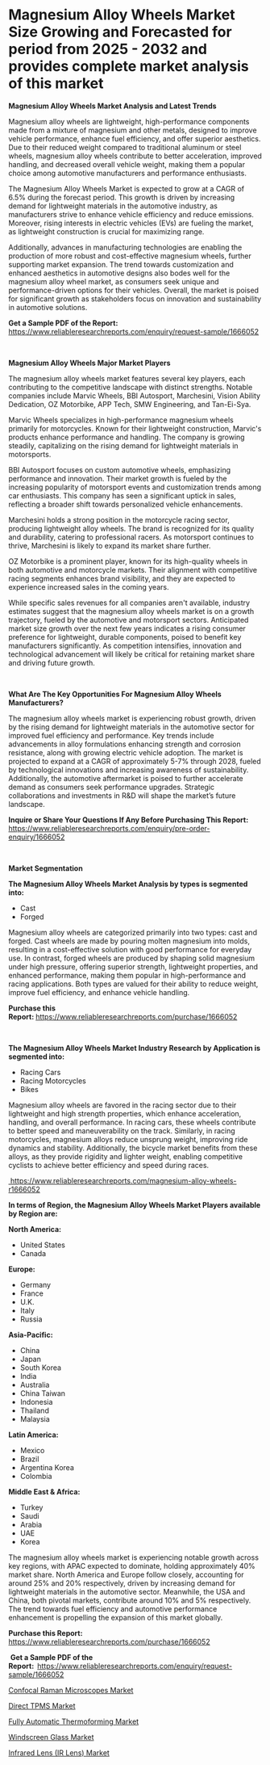 <p><h1>Magnesium Alloy Wheels Market Size Growing and Forecasted for period from 2025 - 2032 and provides complete market analysis of this market</h1></p><p><strong>Magnesium Alloy Wheels Market Analysis and Latest Trends</strong></p>
<p><p>Magnesium alloy wheels are lightweight, high-performance components made from a mixture of magnesium and other metals, designed to improve vehicle performance, enhance fuel efficiency, and offer superior aesthetics. Due to their reduced weight compared to traditional aluminum or steel wheels, magnesium alloy wheels contribute to better acceleration, improved handling, and decreased overall vehicle weight, making them a popular choice among automotive manufacturers and performance enthusiasts.</p><p>The Magnesium Alloy Wheels Market is expected to grow at a CAGR of 6.5% during the forecast period. This growth is driven by increasing demand for lightweight materials in the automotive industry, as manufacturers strive to enhance vehicle efficiency and reduce emissions. Moreover, rising interests in electric vehicles (EVs) are fueling the market, as lightweight construction is crucial for maximizing range. </p><p>Additionally, advances in manufacturing technologies are enabling the production of more robust and cost-effective magnesium wheels, further supporting market expansion. The trend towards customization and enhanced aesthetics in automotive designs also bodes well for the magnesium alloy wheel market, as consumers seek unique and performance-driven options for their vehicles. Overall, the market is poised for significant growth as stakeholders focus on innovation and sustainability in automotive solutions.</p></p>
<p><strong>Get a Sample PDF of the Report:&nbsp;</strong> <a href="https://www.reliableresearchreports.com/enquiry/request-sample/1666052?utm_campaign=2287&utm_medium=2&utm_source=Github&utm_content=ia&utm_term=30032025&utm_id=magnesium-alloy-wheels">https://www.reliableresearchreports.com/enquiry/request-sample/1666052</a></p>
<p>&nbsp;</p>
<p><strong>Magnesium Alloy Wheels Major Market Players</strong></p>
<p><p>The magnesium alloy wheels market features several key players, each contributing to the competitive landscape with distinct strengths. Notable companies include Marvic Wheels, BBI Autosport, Marchesini, Vision Ability Dedication, OZ Motorbike, APP Tech, SMW Engineering, and Tan-Ei-Sya.</p><p>Marvic Wheels specializes in high-performance magnesium wheels primarily for motorcycles. Known for their lightweight construction, Marvic's products enhance performance and handling. The company is growing steadily, capitalizing on the rising demand for lightweight materials in motorsports.</p><p>BBI Autosport focuses on custom automotive wheels, emphasizing performance and innovation. Their market growth is fueled by the increasing popularity of motorsport events and customization trends among car enthusiasts. This company has seen a significant uptick in sales, reflecting a broader shift towards personalized vehicle enhancements.</p><p>Marchesini holds a strong position in the motorcycle racing sector, producing lightweight alloy wheels. The brand is recognized for its quality and durability, catering to professional racers. As motorsport continues to thrive, Marchesini is likely to expand its market share further.</p><p>OZ Motorbike is a prominent player, known for its high-quality wheels in both automotive and motorcycle markets. Their alignment with competitive racing segments enhances brand visibility, and they are expected to experience increased sales in the coming years.</p><p>While specific sales revenues for all companies aren't available, industry estimates suggest that the magnesium alloy wheels market is on a growth trajectory, fueled by the automotive and motorsport sectors. Anticipated market size growth over the next few years indicates a rising consumer preference for lightweight, durable components, poised to benefit key manufacturers significantly. As competition intensifies, innovation and technological advancement will likely be critical for retaining market share and driving future growth.</p></p>
<p>&nbsp;</p>
<p><strong>What Are The Key Opportunities For Magnesium Alloy Wheels Manufacturers?</strong></p>
<p><p>The magnesium alloy wheels market is experiencing robust growth, driven by the rising demand for lightweight materials in the automotive sector for improved fuel efficiency and performance. Key trends include advancements in alloy formulations enhancing strength and corrosion resistance, along with growing electric vehicle adoption. The market is projected to expand at a CAGR of approximately 5-7% through 2028, fueled by technological innovations and increasing awareness of sustainability. Additionally, the automotive aftermarket is poised to further accelerate demand as consumers seek performance upgrades. Strategic collaborations and investments in R&D will shape the market’s future landscape.</p></p>
<p><strong>Inquire or Share Your Questions If Any Before Purchasing This Report:</strong> <a href="https://www.reliableresearchreports.com/enquiry/pre-order-enquiry/1666052?utm_campaign=2287&utm_medium=2&utm_source=Github&utm_content=ia&utm_term=30032025&utm_id=magnesium-alloy-wheels">https://www.reliableresearchreports.com/enquiry/pre-order-enquiry/1666052</a></p>
<p>&nbsp;</p>
<p><strong>Market Segmentation</strong></p>
<p><strong>The Magnesium Alloy Wheels Market Analysis by types is segmented into:</strong></p>
<p><ul><li>Cast</li><li>Forged</li></ul></p>
<p><p>Magnesium alloy wheels are categorized primarily into two types: cast and forged. Cast wheels are made by pouring molten magnesium into molds, resulting in a cost-effective solution with good performance for everyday use. In contrast, forged wheels are produced by shaping solid magnesium under high pressure, offering superior strength, lightweight properties, and enhanced performance, making them popular in high-performance and racing applications. Both types are valued for their ability to reduce weight, improve fuel efficiency, and enhance vehicle handling.</p></p>
<p><strong>Purchase this Report:&nbsp;</strong><a href="https://www.reliableresearchreports.com/purchase/1666052?utm_campaign=2287&utm_medium=2&utm_source=Github&utm_content=ia&utm_term=30032025&utm_id=magnesium-alloy-wheels">https://www.reliableresearchreports.com/purchase/1666052</a></p>
<p>&nbsp;</p>
<p><strong>The Magnesium Alloy Wheels Market Industry Research by Application is segmented into:</strong></p>
<p><ul><li>Racing Cars</li><li>Racing Motorcycles</li><li>Bikes</li></ul></p>
<p><p>Magnesium alloy wheels are favored in the racing sector due to their lightweight and high strength properties, which enhance acceleration, handling, and overall performance. In racing cars, these wheels contribute to better speed and maneuverability on the track. Similarly, in racing motorcycles, magnesium alloys reduce unsprung weight, improving ride dynamics and stability. Additionally, the bicycle market benefits from these alloys, as they provide rigidity and lighter weight, enabling competitive cyclists to achieve better efficiency and speed during races.</p></p>
<p><a href="https://www.reliableresearchreports.com/magnesium-alloy-wheels-r1666052?utm_campaign=2287&utm_medium=2&utm_source=Github&utm_content=ia&utm_term=30032025&utm_id=magnesium-alloy-wheels">&nbsp;https://www.reliableresearchreports.com/magnesium-alloy-wheels-r1666052</a></p>
<p><strong>In terms of Region, the Magnesium Alloy Wheels Market Players available by Region are:</strong></p>
<p>
    <p> <strong> North America: </strong>
        <ul>
            <li>United States</li>
            <li>Canada</li>
        </ul>
        </p> 
    <p> <strong> Europe: </strong>
        <ul>
            <li>Germany</li>
            <li>France</li>
            <li>U.K.</li>
            <li>Italy</li>
            <li>Russia</li>
        </ul>
        </p> 
    <p> <strong> Asia-Pacific: </strong>
        <ul>
            <li>China</li>
            <li>Japan</li>
            <li>South Korea</li>
            <li>India</li>
            <li>Australia</li>
            <li>China Taiwan</li>
            <li>Indonesia</li>
            <li>Thailand</li>
            <li>Malaysia</li>
        </ul>
        </p> 
    <p> <strong> Latin America: </strong>
        <ul>
            <li>Mexico</li>
            <li>Brazil</li>
            <li>Argentina Korea</li>
            <li>Colombia</li>
        </ul>
        </p> 
    <p> <strong> Middle East & Africa: </strong>
        <ul>
            <li>Turkey</li>
            <li>Saudi</li>
            <li>Arabia</li>
            <li>UAE</li>
            <li>Korea</li>
        </ul>
    </p>
    </p>
<p><p>The magnesium alloy wheels market is experiencing notable growth across key regions, with APAC expected to dominate, holding approximately 40% market share. North America and Europe follow closely, accounting for around 25% and 20% respectively, driven by increasing demand for lightweight materials in the automotive sector. Meanwhile, the USA and China, both pivotal markets, contribute around 10% and 5% respectively. The trend towards fuel efficiency and automotive performance enhancement is propelling the expansion of this market globally.</p></p>
<p><strong>Purchase this Report: </strong><a href="https://www.reliableresearchreports.com/purchase/1666052?utm_campaign=2287&utm_medium=2&utm_source=Github&utm_content=ia&utm_term=30032025&utm_id=magnesium-alloy-wheels">https://www.reliableresearchreports.com/purchase/1666052</a></p>
<p>&nbsp;<strong>Get a Sample PDF of the Report:&nbsp;&nbsp;</strong><a href="https://www.reliableresearchreports.com/enquiry/request-sample/1666052?utm_campaign=2287&utm_medium=2&utm_source=Github&utm_content=ia&utm_term=30032025&utm_id=magnesium-alloy-wheels">https://www.reliableresearchreports.com/enquiry/request-sample/1666052</a></p>
<p><strong></strong></p>
<p><p><a href="https://www.linkedin.com/pulse/confocal-raman-microscopes-market-size-insights-types-share-selling-k3lkc?utm_campaign=2287&utm_medium=2&utm_source=Github&utm_content=ia&utm_term=30032025&utm_id=magnesium-alloy-wheels">Confocal Raman Microscopes Market</a></p><p><a href="https://github.com/amourdeeks8j/Market-Research-Report-List-1/blob/main/direct-tpms-market.md?utm_campaign=2287&utm_medium=2&utm_source=Github&utm_content=ia&utm_term=30032025&utm_id=magnesium-alloy-wheels">Direct TPMS Market</a></p><p><a href="https://www.linkedin.com/pulse/challenges-opportunities-fully-automatic-thermoforming-kopmc?utm_campaign=2287&utm_medium=2&utm_source=Github&utm_content=ia&utm_term=30032025&utm_id=magnesium-alloy-wheels">Fully Automatic Thermoforming Market</a></p><p><a href="https://github.com/gierlravasty/Market-Research-Report-List-1/blob/main/windscreen-glass-market.md?utm_campaign=2287&utm_medium=2&utm_source=Github&utm_content=ia&utm_term=30032025&utm_id=magnesium-alloy-wheels">Windscreen Glass Market</a></p><p><a href="https://www.linkedin.com/pulse/infrared-lens-ir-market-research-report-industry-growth-projected-kwmaf?utm_campaign=2287&utm_medium=2&utm_source=Github&utm_content=ia&utm_term=30032025&utm_id=magnesium-alloy-wheels">Infrared Lens (IR Lens) Market</a></p></p>